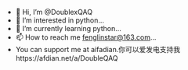 - 👋 Hi, I’m @DoublexQAQ
- 👀 I’m interested in python...
- 🌱 I’m currently learning python...
- 📫 How to reach me fenglinstar@163.com...
- You can support me at aifadian.你可以爱发电支持我https://afdian.net/a/DoubleQAQ
<!---
DoublexQAQ/DoublexQAQ is a ✨ special ✨ repository because its `README.md` (this file) appears on your GitHub profile.
You can click the Preview link to take a look at your changes.
--->
